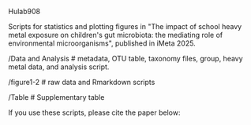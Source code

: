 Hulab908

Scripts for statistics and plotting figures in "The impact of school heavy metal exposure on children's gut microbiota: the mediating role of environmental microorganisms", published in iMeta 2025.

/Data and Analysis # metadata, OTU table, taxonomy files, group, heavy metal data, and analysis script.

/figure1-2 # raw data and Rmarkdown scripts

/Table # Supplementary table

If you use these scripts, please cite the paper below:

